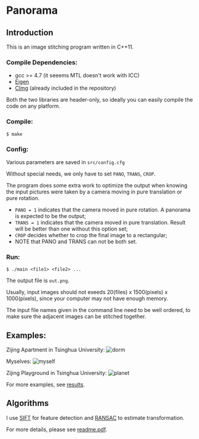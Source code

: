 # Panorama

## Introduction

This is an image stitching program written in C++11.

### Compile Dependencies:

* gcc >= 4.7	(it seeems MTL doesn't work with ICC)
* [Eigen](http://eigen.tuxfamily.org/index.php?title=Main_Page)
* [CImg](http://cimg.eu/) (already included in the repository)

Both the two libraries are header-only, so ideally you can easily compile the code on any platform.

### Compile:
```
$ make
```

### Config:

Various parameters are saved in ``src/config.cfg``

Without special needs, we only have to set ``PANO``, ``TRANS``, ``CROP``.

The program does some extra work to optimize the output
when knowing the input pictures were taken by a camera moving in pure translation or pure rotation.

* ``PANO = 1`` indicates that the camera moved in pure rotation. A panorama is expected to be the output;
* ``TRANS = 1`` indicates that the camera moved in pure translation. Result will be better than one without this option set;
* ``CROP`` decides whether to crop the final image to a rectangular;
* NOTE that PANO and TRANS can not be both set.

### Run:

```
$ ./main <file1> <file2> ...
```

The output file is ``out.png``.

Usually, input images should not exeeds 20(files) x 1500(pixels) x 1000(pixels), since your computer may not have enough memory.

The input file names given in the command line need to be well ordered, to make sure the adjacent images can be stitched together.

## Examples:

Zijing Apartment in Tsinghua University:
![dorm](https://github.com/ppwwyyxx/panorama/raw/master/results/small/apartment.jpg)

Myselves:
![myself](https://github.com/ppwwyyxx/panorama/raw/master/results/small/myself.jpg)

Zijing Playground in Tsinghua University:
![planet](https://github.com/ppwwyyxx/panorama/raw/master/results/small/planet.jpg)

For more examples, see [results](https://github.com/ppwwyyxx/panorama/tree/master/results).

## Algorithms
I use [SIFT](http://en.wikipedia.org/wiki/Scale-invariant_feature_transform) for feature detection and [RANSAC](http://en.wikipedia.org/wiki/RANSAC) to estimate transformation.

For more details, please see [readme.pdf](https://github.com/ppwwyyxx/panorama/raw/master/readme.pdf).
